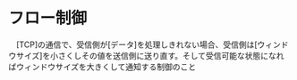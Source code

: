 # フロー制御
　[TCP]の通信で、受信側が[データ]を処理しきれない場合、受信側は[ウィンドウサイズ]を小さくしその値を送信側に送り直す。そして受信可能な状態になればウィンドウサイズを大きくして通知する制御のこと
